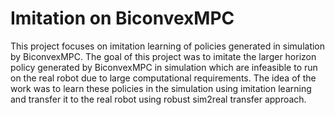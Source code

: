 #

# Imitation on BiconvexMPC

This project focuses on imitation learning of policies generated in simulation by BiconvexMPC. The goal of this project was to imitate the larger horizon policy generated by BiconvexMPC in simulation which are infeasible to run on the real robot due to large computational requirements.
The idea of the work was to learn these policies in the simulation using imitation learning and transfer it to the real robot using robust sim2real transfer approach.






